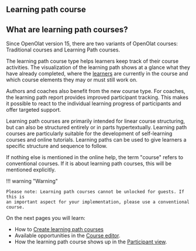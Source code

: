 ## Learning path course

## What are learning path courses?

Since OpenOlat version 15, there are two variants of OpenOlat courses:
Traditional courses and Learning Path courses.

The learning path course type helps learners keep track of their course
activities. The visualization of the learning path shows at a glance what they
have already completed, where the
[learners](../learningresources/Learning_path_course_Participant_view.md) are currently in the
course and which course elements they may or must still work on.

Authors and coaches also benefit from the new course type. For coaches, the
learning path report provides improved participant tracking. This makes it
possible to react to the individual learning progress of participants and
offer targeted support.

Learning path courses are primarily intended for linear course structuring,
but can also be structured entirely or in parts hypertextually. Learning path
courses are particularly suitable for the development of self-learning courses
and online tutorials. Learning paths can be used to give learners a specific
structure and sequence to follow.

If nothing else is mentioned in the online help, the term "course" refers to
conventional courses. If it is about learning path courses, this will be
mentioned explicitly.

!!! warning "Warning"

    Please note: Learning path courses cannot be unlocked for guests. If this is
    an important aspect for your implementation, please use a conventional course.

  
   On the next pages you will learn: 

  * How to [Create learning path courses](Creating_learning_path_courses.md)
  * Available opportunities in the [Course editor](../learningresources/Learning_path_course_Course_editor.md).
  * How the learning path course shows up in the  [Participant view](Learning_path_course_Participant_view.md).

